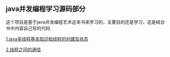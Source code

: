 ## java并发编程学习源码部分

这个项目是基于java并发编程艺术这本书来学习的，主要目的还是学习，这是结合书中内容自己写的代码

[1.java多线程基本知识和线程的创建及状态](https://blog.csdn.net/weixin_41922289/article/details/91910154)

[2.线程之间的通信](https://blog.csdn.net/weixin_41922289/article/details/91979432)